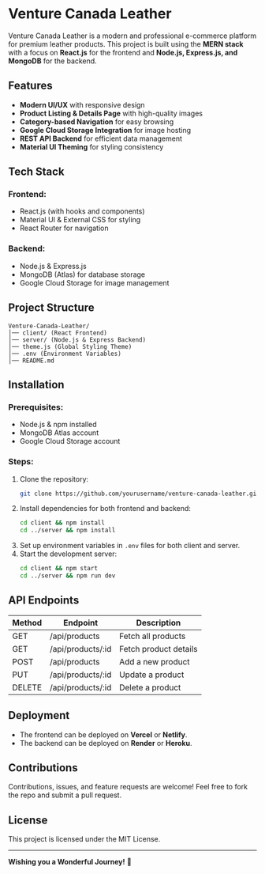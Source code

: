 # Venture Canada Leather

Venture Canada Leather is a modern and professional e-commerce platform for premium leather products. This project is built using the **MERN stack** with a focus on **React.js** for the frontend and **Node.js, Express.js, and MongoDB** for the backend.

## Features
- **Modern UI/UX** with responsive design
- **Product Listing & Details Page** with high-quality images
- **Category-based Navigation** for easy browsing
- **Google Cloud Storage Integration** for image hosting
- **REST API Backend** for efficient data management
- **Material UI Theming** for styling consistency

## Tech Stack
### Frontend:
- React.js (with hooks and components)
- Material UI & External CSS for styling
- React Router for navigation

### Backend:
- Node.js & Express.js
- MongoDB (Atlas) for database storage
- Google Cloud Storage for image management

## Project Structure
```
Venture-Canada-Leather/
│── client/ (React Frontend)
│── server/ (Node.js & Express Backend)
│── theme.js (Global Styling Theme)
│── .env (Environment Variables)
│── README.md
```

## Installation
### Prerequisites:
- Node.js & npm installed
- MongoDB Atlas account
- Google Cloud Storage account

### Steps:
1. Clone the repository:
   ```sh
   git clone https://github.com/yourusername/venture-canada-leather.git
   ```
2. Install dependencies for both frontend and backend:
   ```sh
   cd client && npm install
   cd ../server && npm install
   ```
3. Set up environment variables in `.env` files for both client and server.
4. Start the development server:
   ```sh
   cd client && npm start
   cd ../server && npm run dev
   ```

## API Endpoints
| Method | Endpoint         | Description              |
|--------|----------------|--------------------------|
| GET    | /api/products  | Fetch all products      |
| GET    | /api/products/:id | Fetch product details |
| POST   | /api/products  | Add a new product       |
| PUT    | /api/products/:id | Update a product     |
| DELETE | /api/products/:id | Delete a product     |

## Deployment
- The frontend can be deployed on **Vercel** or **Netlify**.
- The backend can be deployed on **Render** or **Heroku**.

## Contributions
Contributions, issues, and feature requests are welcome! Feel free to fork the repo and submit a pull request.

## License
This project is licensed under the MIT License.

---
**Wishing you a Wonderful Journey!** 🚀
